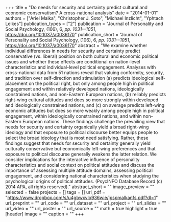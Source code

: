 +++
title = "Do needs for security and certainty predict cultural and economic conservatism? A cross-national analysis"
date = "2014-01-01"
authors = ["Ariel Malka", "Christopher J. Soto", "Michael Inzlicht", "Yphtach Lelkes"]
publication_types = ["2"]
publication = "Journal of Personality and Social Psychology, (106), 6, _pp. 1031--1051_, https://doi.org/10.1037/a0036170"
publication_short = "Journal of Personality and Social Psychology, (106), 6, _pp. 1031--1051_, https://doi.org/10.1037/a0036170"
abstract = "We examine whether individual differences in needs for security and certainty predict conservative (vs. liberal) position on both cultural and economic political issues and whether these effects are conditional on nation-level characteristics and individual-level political engagement. Analyses with cross-national data from 51 nations reveal that valuing conformity, security, and tradition over self-direction and stimulation (a) predicts ideological self-placement on the political right, but only among people high in political engagement and within relatively developed nations, ideologically constrained nations, and non-Eastern European nations, (b) reliably predicts right-wing cultural attitudes and does so more strongly within developed and ideologically constrained nations, and (c) on average predicts left-wing economic attitudes but does so more weakly among people high in political engagement, within ideologically constrained nations, and within non-Eastern European nations. These findings challenge the prevailing view that needs for security and certainty organically yield a broad right-wing ideology and that exposure to political discourse better equips people to select the broad ideology that is most need satisfying. Rather, these findings suggest that needs for security and certainty generally yield culturally conservative but economically left-wing preferences and that exposure to political discourse generally weakens the latter relation. We consider implications for the interactive influence of personality characteristics and social context on political attitudes and discuss the importance of assessing multiple attitude domains, assessing political engagement, and considering national characteristics when studying the psychological origins of political attitudes. (PsycINFO Database Record (c) 2014 APA, all rights reserved)."
abstract_short = ""
image_preview = ""
selected = false
projects = []
tags = []
url_pdf = "https://www.dropbox.com/s/u4gbwxvlo936wie/jpspmalkanfs.pdf?dl=1"
url_preprint = ""
url_code = ""
url_dataset = ""
url_project = ""
url_slides = ""
url_video = ""
url_poster = ""
url_source = ""
math = true
highlight = true
[header]
image = ""
caption = ""
+++
